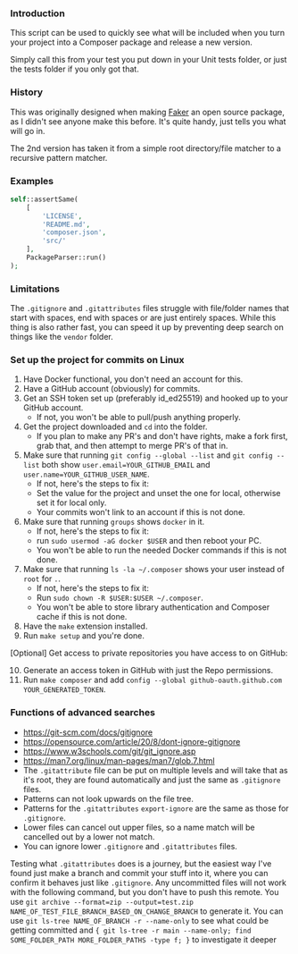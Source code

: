 ### Introduction
This script can be used to quickly see what will be included when you turn your project into a Composer package and release a new version.

Simply call this from your test you put down in your Unit tests folder, or just the tests folder if you only got that.

### History
This was originally designed when making [Faker](https://github.com/Rockylars/Faker) an open source package, as I didn't see anyone make this before.
It's quite handy, just tells you what will go in.

The 2nd version has taken it from a simple root directory/file matcher to a recursive pattern matcher.

### Examples
```php
self::assertSame(
    [
        'LICENSE',
        'README.md',
        'composer.json',
        'src/'
    ],
    PackageParser::run()
);
```

### Limitations
The `.gitignore` and `.gitattributes` files struggle with file/folder names that start with spaces, end with spaces or are just entirely spaces.
While this thing is also rather fast, you can speed it up by preventing deep search on things like the `vendor` folder.



### Set up the project for commits on Linux
1. Have Docker functional, you don't need an account for this.
2. Have a GitHub account (obviously) for commits.
3. Get an SSH token set up (preferably id_ed25519) and hooked up to your GitHub account.
    - If not, you won't be able to pull/push anything properly.
4. Get the project downloaded and `cd` into the folder.
    - If you plan to make any PR's and don't have rights, make a fork first, grab that, and then attempt to merge PR's of that in.
5. Make sure that running `git config --global --list` and `git config --list` both show `user.email=YOUR_GITHUB_EMAIL`
   and `user.name=YOUR_GITHUB_USER_NAME`.
    - If not, here's the steps to fix it:
    - Set the value for the project and unset the one for local, otherwise set it for local only.
    - Your commits won't link to an account if this is not done.
6. Make sure that running `groups` shows `docker` in it.
    - If not, here's the steps to fix it:
    - run `sudo usermod -aG docker $USER` and then reboot your PC.
    - You won't be able to run the needed Docker commands if this is not done.
7. Make sure that running `ls -la ~/.composer` shows your user instead of `root` for `.`.
    - If not, here's the steps to fix it:
    - Run `sudo chown -R $USER:$USER ~/.composer`.
    - You won't be able to store library authentication and Composer cache if this is not done.
8. Have the `make` extension installed.
9. Run `make setup` and you're done.

[Optional] Get access to private repositories you have access to on GitHub:

10. Generate an access token in GitHub with just the Repo permissions.
11. Run `make composer` and add `config --global github-oauth.github.com YOUR_GENERATED_TOKEN`.

### Functions of advanced searches
- https://git-scm.com/docs/gitignore
- https://opensource.com/article/20/8/dont-ignore-gitignore
- https://www.w3schools.com/git/git_ignore.asp
- https://man7.org/linux/man-pages/man7/glob.7.html
- The `.gitattribute` file can be put on multiple levels and will take that as it's root, they are found automatically and just the same as `.gitignore` files.
- Patterns can not look upwards on the file tree.
- Patterns for the `.gitattributes` `export-ignore` are the same as those for `.gitignore`.
- Lower files can cancel out upper files, so a name match will be cancelled out by a lower not match.
- You can ignore lower `.gitignore` and `.gitattributes` files.

Testing what `.gitattributes` does is a journey, but the easiest way I've found just make a branch and commit your stuff into it, where you can confirm it behaves just like `.gitignore`.
Any uncommitted files will not work with the following command, but you don't have to push this remote.
You use `git archive --format=zip --output=test.zip NAME_OF_TEST_FILE_BRANCH_BASED_ON_CHANGE_BRANCH` to generate it.
You can use `git ls-tree NAME_OF_BRANCH -r --name-only` to see what could be getting committed and `{ git ls-tree -r main --name-only; find SOME_FOLDER_PATH MORE_FOLDER_PATHS -type f; }` to investigate it deeper